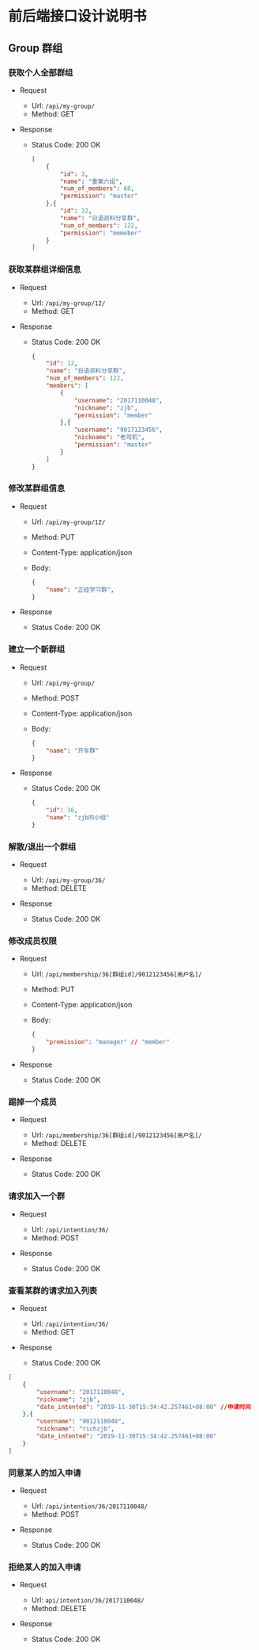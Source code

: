 # 前后端接口设计说明书

## Group 群组

### 获取个人全部群组

* Request
  * Url: `/api/my-group/`
  * Method: GET

* Response
  * Status Code: 200 OK

    ```json
    [
        {
            "id": 3,
            "name": "重案六组",
            "num_of_members": 60,
            "permission": "master"
        },{
            "id": 12,
            "name": "日语资料分享群",
            "num_of_members": 122,
            "permission": "memeber"
        }
    ]
    ```

### 获取某群组详细信息

* Request
  * Url: `/api/my-group/12/`
  * Method: GET

* Response
  * Status Code: 200 OK

    ```json
    {
        "id": 12,
        "name": "日语资料分享群",
        "num_of_members": 122,
        "members": [
            {
                "username": "2017110048",
                "nickname": "zjb",
                "permission": "member"
            },{
                "username": "9017123456",
                "nickname": "老司机",
                "permission": "master"
            }
        ]
    }
    ```

### 修改某群组信息

* Request
  * Url: `/api/my-group/12/`
  * Method: PUT
  * Content-Type: application/json
  * Body:

    ```json
    {
        "name": "正经学习群",
    }
    ```

* Response
  
  * Status Code: 200 OK

### 建立一个新群组

* Request
  * Url: `/api/my-group/`
  
  * Method: POST
  
  * Content-Type: application/json
  
  * Body:
  
    ```json
    {
        "name": "开车群"
    }
    ```
  
    
* Response
  * Status Code: 200 OK

    ```json
    {
        "id": 36,
        "name": "zjb的小组"
    }
    ```

### 解散/退出一个群组

* Request
  * Url: `/api/my-group/36/`
  * Method: DELETE

* Response
  * Status Code: 200 OK

### 修改成员权限

* Request
  * Url: `/api/membership/36[群组id]/9012123456[用户名]/`
  * Method: PUT
  * Content-Type: application/json
  * Body:

    ```json
    {
        "premission": "manager" // "member"
    }
    ```

* Response
  
  * Status Code: 200 OK

### 踢掉一个成员

* Request
  * Url: `/api/membership/36[群组id]/9012123456[用户名]/`
  * Method: DELETE

* Response
  * Status Code: 200 OK

### 请求加入一个群

* Request
  * Url: `/api/intention/36/`
  * Method: POST

* Response
  * Status Code: 200 OK

### 查看某群的请求加入列表

* Request
  * Url: `/api/intention/36/`
  * Method: GET

* Response
  * Status Code: 200 OK

```json
[
    {
        "username": "2017110048",
        "nickname": "zjb",
        "date_intented": "2019-11-30T15:34:42.257461+08:00" //申请时间
    },{
        "username": "9012110048",
        "nickname": "richzjb",
        "date_intented": "2019-11-30T15:34:42.257461+08:00"
    }
]
```

### 同意某人的加入申请

* Request
  * Url: `/api/intention/36/2017110048/`
  * Method: POST

* Response
  * Status Code: 200 OK

### 拒绝某人的加入申请

* Request
  * Url: `api/intention/36/2017110048/`
  * Method: DELETE

* Response
  * Status Code: 200 OK
